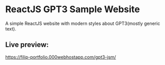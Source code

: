 # ReactJS GPT3 Sample Website

A simple ReactJS website with modern styles about GPT3(mostly generic text).

## Live preview:
https://filip-portfolio.000webhostapp.com/gpt3-jsm/
